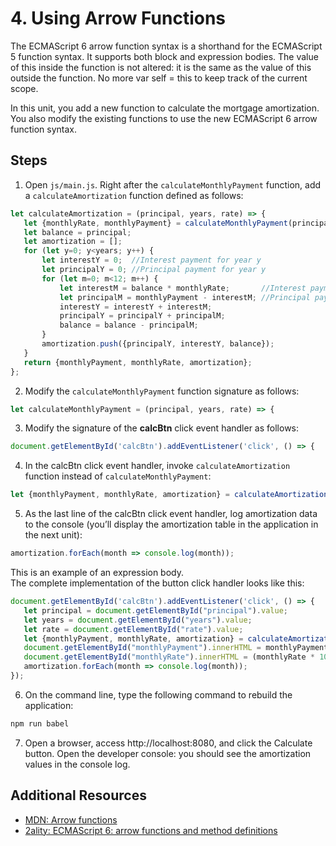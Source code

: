 #  4. Using Arrow Functions
The ECMAScript 6 arrow function syntax is a shorthand for the ECMAScript 5 function syntax. 
It supports both block and expression bodies. The value of this inside the function is not altered: it is the same as the value of this outside the function. 
No more var self = this to keep track of the current scope.

In this unit, you add a new function to calculate the mortgage amortization. 
You also modify the existing functions to use the new ECMAScript 6 arrow function syntax.

## Steps
1. Open `js/main.js`. Right after the `calculateMonthlyPayment` function, add a `calculateAmortization` function defined as follows:
 ```js
let calculateAmortization = (principal, years, rate) => {
    let {monthlyRate, monthlyPayment} = calculateMonthlyPayment(principal, years, rate);
    let balance = principal;
    let amortization = [];
    for (let y=0; y<years; y++) {
        let interestY = 0;  //Interest payment for year y
        let principalY = 0; //Principal payment for year y
        for (let m=0; m<12; m++) {
            let interestM = balance * monthlyRate;       //Interest payment for month m
            let principalM = monthlyPayment - interestM; //Principal payment for month m
            interestY = interestY + interestM;
            principalY = principalY + principalM;
            balance = balance - principalM;
        }
        amortization.push({principalY, interestY, balance});
    }
    return {monthlyPayment, monthlyRate, amortization};
};
 ```   
2. Modify the `calculateMonthlyPayment` function signature as follows:
 ```js
 let calculateMonthlyPayment = (principal, years, rate) => {
 ```
3. Modify the signature of the **calcBtn** click event handler as follows:
 ```js
 document.getElementById('calcBtn').addEventListener('click', () => {
```
4. In the calcBtn click event handler, invoke `calculateAmortization` function instead of `calculateMonthlyPayment`:
```js
let {monthlyPayment, monthlyRate, amortization} = calculateAmortization(principal, years, rate);
```
5. As the last line of the calcBtn click event handler, log amortization data to the console (you’ll display the amortization table in the application in the next unit):
 ```js
 amortization.forEach(month => console.log(month));
 ```
 This is an example of an expression body.   
 The complete implementation of the button click handler looks like this:
 ```js
 document.getElementById('calcBtn').addEventListener('click', () => {
    let principal = document.getElementById("principal").value;
    let years = document.getElementById("years").value;
    let rate = document.getElementById("rate").value;
    let {monthlyPayment, monthlyRate, amortization} = calculateAmortization(principal, years, rate);
    document.getElementById("monthlyPayment").innerHTML = monthlyPayment.toFixed(2);
    document.getElementById("monthlyRate").innerHTML = (monthlyRate * 100).toFixed(2);
    amortization.forEach(month => console.log(month));
});
 ```   
6. On the command line, type the following command to rebuild the application:
 ```js
 npm run babel
 ```
7. Open a browser, access http://localhost:8080, and click the Calculate button. 
   Open the developer console: you should see the amortization values in the console log.


## Additional Resources
- [MDN: Arrow functions](https://developer.mozilla.org/en-US/docs/Web/JavaScript/Reference/Functions/Arrow_functions)   
- [2ality: ECMAScript 6: arrow functions and method definitions](https://2ality.com/2012/04/arrow-functions.html)